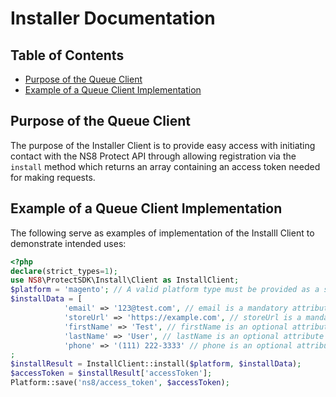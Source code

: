 # Installer Documentation

## Table of Contents

- [Purpose of the Queue Client](#purpose-of-the-queue-client)
- [Example of a Queue Client Implementation](#example-of-a-queue-client-implementation)

## Purpose of the Queue Client

The purpose of the Installer Client is to provide easy access with initiating
contact with the NS8 Protect API through allowing registration via the
`install` method which returns an array containing an access token needed for
making requests.

## Example of a Queue Client Implementation

The following serve as examples of implementation of the
Installl Client to demonstrate intended uses:

```php
<?php
declare(strict_types=1);
use NS8\ProtectSDK\Install\Client as InstallClient;
$platform = 'magento'; // A valid platform type must be provided as a string
$installData = [
            'email' => '123@test.com', // email is a mandatory attribute
            'storeUrl' => 'https://example.com', // storeUrl is a mandatory attribute
            'firstName' => 'Test', // firstName is an optional attribute
            'lastName' => 'User', // lastName is an optional attribute
            'phone' => '(111) 222-3333' // phone is an optional attribute
;
$installResult = InstallClient::install($platform, $installData);
$accessToken = $installResult['accessToken'];
Platform::save('ns8/access_token', $accessToken);
```
